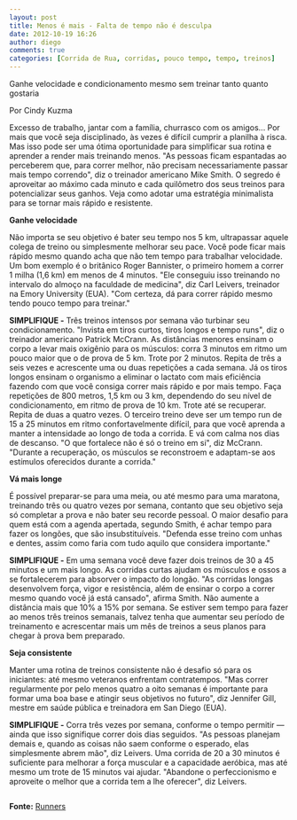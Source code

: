 ```yaml
---
layout: post
title: Menos é mais - Falta de tempo não é desculpa
date: 2012-10-19 16:26
author: diego
comments: true
categories: [Corrida de Rua, corridas, pouco tempo, tempo, treinos]
---
```

Ganhe velocidade e condicionamento mesmo sem treinar tanto quanto gostaria

Por Cindy Kuzma

Excesso de trabalho, jantar com a família, churrasco com os amigos... Por mais que você seja disciplinado, às vezes é difícil cumprir a planilha à risca. Mas isso pode ser uma ótima oportunidade para simplificar sua rotina e aprender a render mais treinando menos. "As pessoas ficam espantadas ao perceberem que, para correr melhor, não precisam necessariamente passar mais tempo correndo", diz o treinador americano Mike Smith. O segredo é aproveitar ao máximo cada minuto e cada quilômetro dos seus treinos para potencializar seus ganhos. Veja como adotar uma estratégia minimalista para se tornar mais rápido e resistente.

<strong>Ganhe velocidade</strong>

Não importa se seu objetivo é bater seu tempo nos 5 km, ultrapassar aquele colega de treino ou simplesmente melhorar seu pace. Você pode ficar mais rápido mesmo quando acha que não tem tempo para trabalhar velocidade. Um bom exemplo é o britânico Roger Bannister, o primeiro homem a correr 1 milha (1,6 km) em menos de 4 minutos. "Ele conseguiu isso treinando no intervalo do almoço na faculdade de medicina", diz Carl Leivers, treinador na Emory University (EUA). "Com certeza, dá para correr rápido mesmo tendo pouco tempo para treinar."

<strong>SIMPLIFIQUE -</strong> Três treinos intensos por semana vão turbinar seu condicionamento. "Invista em tiros curtos, tiros longos e tempo runs", diz o treinador americano Patrick McCrann. As distâncias menores ensinam o corpo a levar mais oxigênio para os músculos: corra 3 minutos em ritmo um pouco maior que o de prova de 5 km. Trote por 2 minutos. Repita de três a seis vezes e acrescente uma ou duas repetições a cada semana. Já os tiros longos ensinam o organismo a eliminar o lactato com mais eficiência fazendo com que você consiga correr mais rápido e por mais tempo. Faça repetições de 800 metros, 1,5 km ou 3 km, dependendo do seu nível de condicionamento, em ritmo de prova de 10 km. Trote até se recuperar. Repita de duas a quatro vezes. O terceiro treino deve ser um tempo run de 15 a 25 minutos em ritmo confortavelmente difícil, para que você aprenda a manter a intensidade ao longo de toda a corrida. E vá com calma nos dias de descanso. "O que fortalece não é só o treino em si", diz McCrann. "Durante a recuperação, os músculos se reconstroem e adaptam-se aos estímulos oferecidos durante a corrida."

<strong>Vá mais longe</strong>

É possível preparar-se para uma meia, ou até mesmo para uma maratona, treinando três ou quatro vezes por semana, contanto que seu objetivo seja só completar a prova e não bater seu recorde pessoal. O maior desafio para quem está com a agenda apertada, segundo Smith, é achar tempo para fazer os longões, que são insubstituíveis. "Defenda esse treino com unhas e dentes, assim como faria com tudo aquilo que considera importante."

<strong>SIMPLIFIQUE -</strong> Em uma semana você deve fazer dois treinos de 30 a 45 minutos e um mais longo. As corridas curtas ajudam os músculos e ossos a se fortalecerem para absorver o impacto do longão. "As corridas longas desenvolvem força, vigor e resistência, além de ensinar o corpo a correr mesmo quando você já está cansado", afirma Smith. Não aumente a distância mais que 10% a 15% por semana. Se estiver sem tempo para fazer ao menos três treinos semanais, talvez tenha que aumentar seu período de treinamento e acrescentar mais um mês de treinos a seus planos para chegar à prova bem preparado.

<strong>Seja consistente</strong>

Manter uma rotina de treinos consistente não é desafio só para os iniciantes: até mesmo veteranos enfrentam contratempos. "Mas correr regularmente por pelo menos quatro a oito semanas é importante para formar uma boa base e atingir seus objetivos no futuro", diz Jennifer Gill, mestre em saúde pública e treinadora em San Diego (EUA).

<strong>SIMPLIFIQUE -</strong> Corra três vezes por semana, conforme o tempo permitir — ainda que isso signifique correr dois dias seguidos. "As pessoas planejam demais e, quando as coisas não saem conforme o esperado, elas simplesmente abrem mão", diz Leivers. Uma corrida de 20 a 30 minutos é suficiente para melhorar a força muscular e a capacidade aeróbica, mas até mesmo um trote de 15 minutos vai ajudar. "Abandone o perfeccionismo e aproveite o melhor que a corrida tem a lhe oferecer", diz Leivers.

<img src="http://www.diegoronan.com.br/diegoronan/wp-content/uploads/2012/10/box2.gif" alt="" />

<strong>Fonte:</strong> <a href="http://runnersworld.abril.com.br/materias/menosmais/" target="_blank">Runners</a>
